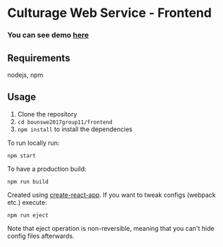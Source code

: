 # Culturage Web Service - Frontend 

### You can see demo [here](http://culturage.s3-website-us-east-1.amazonaws.com/)

## Requirements
nodejs, npm

## Usage
1. Clone the repository
2. `cd bounswe2017group11/frontend`
3. `npm install` to install the dependencies

To run locally run:

`npm start`


To have a production build:

`npm run build`


Created using [create-react-app](https://github.com/facebookincubator/create-react-app). If you want to tweak configs (webpack etc.) execute:

`npm run eject`

Note that eject operation is non-reversible, meaning that you can't hide config files afterwards.
